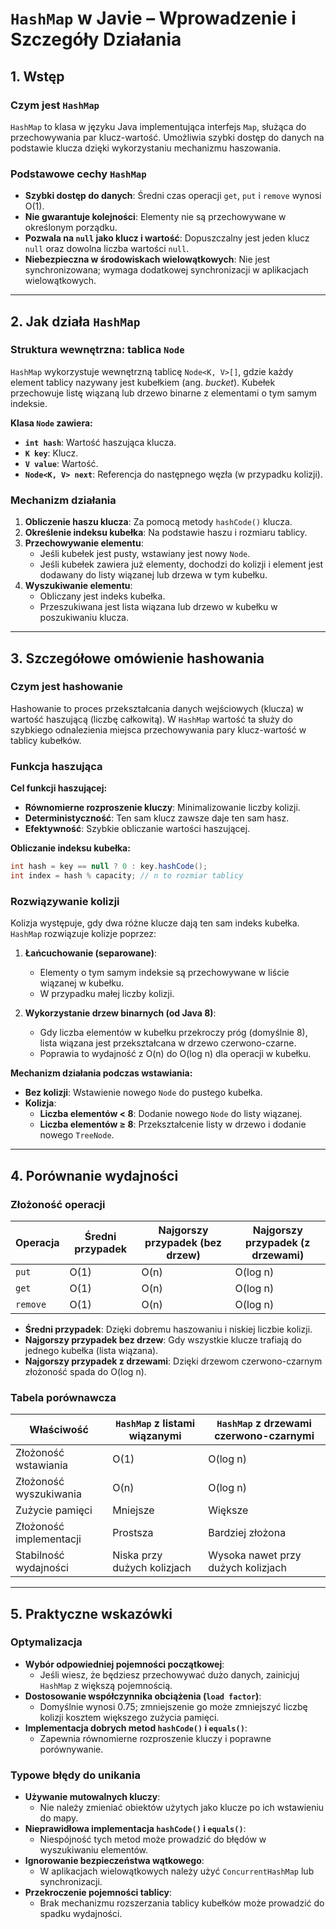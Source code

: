 # `HashMap` w Javie – Wprowadzenie i Szczegóły Działania

## 1. Wstęp

### Czym jest `HashMap`

`HashMap` to klasa w języku Java implementująca interfejs `Map`, służąca do przechowywania par klucz-wartość. Umożliwia szybki dostęp do danych na podstawie klucza dzięki wykorzystaniu mechanizmu haszowania.

### Podstawowe cechy `HashMap`

- **Szybki dostęp do danych**: Średni czas operacji `get`, `put` i `remove` wynosi O(1).
- **Nie gwarantuje kolejności**: Elementy nie są przechowywane w określonym porządku.
- **Pozwala na `null` jako klucz i wartość**: Dopuszczalny jest jeden klucz `null` oraz dowolna liczba wartości `null`.
- **Niebezpieczna w środowiskach wielowątkowych**: Nie jest synchronizowana; wymaga dodatkowej synchronizacji w aplikacjach wielowątkowych.

---

## 2. Jak działa `HashMap`

### Struktura wewnętrzna: tablica `Node`

`HashMap` wykorzystuje wewnętrzną tablicę `Node<K, V>[]`, gdzie każdy element tablicy nazywany jest kubełkiem (ang. *bucket*). Kubełek przechowuje listę wiązaną lub drzewo binarne z elementami o tym samym indeksie.

**Klasa `Node` zawiera:**

- **`int hash`**: Wartość haszująca klucza.
- **`K key`**: Klucz.
- **`V value`**: Wartość.
- **`Node<K, V> next`**: Referencja do następnego węzła (w przypadku kolizji).

### Mechanizm działania

1. **Obliczenie haszu klucza**: Za pomocą metody `hashCode()` klucza.
2. **Określenie indeksu kubełka**: Na podstawie haszu i rozmiaru tablicy.
3. **Przechowywanie elementu**:
    - Jeśli kubełek jest pusty, wstawiany jest nowy `Node`.
    - Jeśli kubełek zawiera już elementy, dochodzi do kolizji i element jest dodawany do listy wiązanej lub drzewa w tym kubełku.
4. **Wyszukiwanie elementu**:
    - Obliczany jest indeks kubełka.
    - Przeszukiwana jest lista wiązana lub drzewo w kubełku w poszukiwaniu klucza.

---

## 3. Szczegółowe omówienie hashowania

### Czym jest hashowanie

Hashowanie to proces przekształcania danych wejściowych (klucza) w wartość haszującą (liczbę całkowitą). W `HashMap` wartość ta służy do szybkiego odnalezienia miejsca przechowywania pary klucz-wartość w tablicy kubełków.

### Funkcja haszująca

**Cel funkcji haszującej:**

- **Równomierne rozproszenie kluczy**: Minimalizowanie liczby kolizji.
- **Deterministyczność**: Ten sam klucz zawsze daje ten sam hasz.
- **Efektywność**: Szybkie obliczanie wartości haszującej.

**Obliczanie indeksu kubełka:**

```java
int hash = key == null ? 0 : key.hashCode();
int index = hash % capacity; // n to rozmiar tablicy
```

### Rozwiązywanie kolizji

Kolizja występuje, gdy dwa różne klucze dają ten sam indeks kubełka. `HashMap` rozwiązuje kolizje poprzez:

1. **Łańcuchowanie (separowane)**:
    - Elementy o tym samym indeksie są przechowywane w liście wiązanej w kubełku.
    - W przypadku małej liczby kolizji.

2. **Wykorzystanie drzew binarnych (od Java 8)**:
    - Gdy liczba elementów w kubełku przekroczy próg (domyślnie 8), lista wiązana jest przekształcana w drzewo czerwono-czarne.
    - Poprawia to wydajność z O(n) do O(log n) dla operacji w kubełku.

**Mechanizm działania podczas wstawiania:**

- **Bez kolizji**: Wstawienie nowego `Node` do pustego kubełka.
- **Kolizja**:
    - **Liczba elementów < 8**: Dodanie nowego `Node` do listy wiązanej.
    - **Liczba elementów ≥ 8**: Przekształcenie listy w drzewo i dodanie nowego `TreeNode`.

---

## 4. Porównanie wydajności

### Złożoność operacji

| Operacja | Średni przypadek | Najgorszy przypadek (bez drzew) | Najgorszy przypadek (z drzewami) |
|----------|------------------|---------------------------------|----------------------------------|
| `put`    | O(1)             | O(n)                            | O(log n)                         |
| `get`    | O(1)             | O(n)                            | O(log n)                         |
| `remove` | O(1)             | O(n)                            | O(log n)                         |

- **Średni przypadek**: Dzięki dobremu haszowaniu i niskiej liczbie kolizji.
- **Najgorszy przypadek bez drzew**: Gdy wszystkie klucze trafiają do jednego kubełka (lista wiązana).
- **Najgorszy przypadek z drzewami**: Dzięki drzewom czerwono-czarnym złożoność spada do O(log n).

### Tabela porównawcza

| Właściwość              | `HashMap` z listami wiązanymi | `HashMap` z drzewami czerwono-czarnymi |
|-------------------------|-------------------------------|----------------------------------------|
| Złożoność wstawiania    | O(1)                          | O(log n)                               |
| Złożoność wyszukiwania  | O(n)                          | O(log n)                               |
| Zużycie pamięci         | Mniejsze                      | Większe                                |
| Złożoność implementacji | Prostsza                      | Bardziej złożona                       |
| Stabilność wydajności   | Niska przy dużych kolizjach   | Wysoka nawet przy dużych kolizjach     |

---

## 5. Praktyczne wskazówki

### Optymalizacja

- **Wybór odpowiedniej pojemności początkowej**:
    - Jeśli wiesz, że będziesz przechowywać dużo danych, zainicjuj `HashMap` z większą pojemnością.
- **Dostosowanie współczynnika obciążenia (`load factor`)**:
    - Domyślnie wynosi 0.75; zmniejszenie go może zmniejszyć liczbę kolizji kosztem większego zużycia pamięci.
- **Implementacja dobrych metod `hashCode()` i `equals()`**:
    - Zapewnia równomierne rozproszenie kluczy i poprawne porównywanie.

### Typowe błędy do unikania

- **Używanie mutowalnych kluczy**:
    - Nie należy zmieniać obiektów użytych jako klucze po ich wstawieniu do mapy.
- **Nieprawidłowa implementacja `hashCode()` i `equals()`**:
    - Niespójność tych metod może prowadzić do błędów w wyszukiwaniu elementów.
- **Ignorowanie bezpieczeństwa wątkowego**:
    - W aplikacjach wielowątkowych należy użyć `ConcurrentHashMap` lub synchronizacji.
- **Przekroczenie pojemności tablicy**:
    - Brak mechanizmu rozszerzania tablicy kubełków może prowadzić do spadku wydajności.
